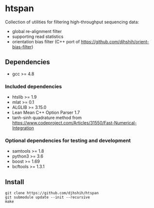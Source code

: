 # htspan

Collection of utilities for filtering high-throughput sequencing data:

* global re-alignment filter
* supporting read statistics
* orientation bias filter (C++ port of https://github.com/djhshih/orient-bias-filter)

## Dependencies

* gcc >= 4.8

### Included dependencies

* htslib >= 1.9
* mlat >= 0.1
* ALGLIB >= 3.15.0
* Lean Mean C++ Option Parser 1.7
* tanh-sinh quadrature method from https://www.codeproject.com/Articles/31550/Fast-Numerical-Integration

### Optional dependencies for testing and development

* samtools >= 1.8
* python3 >= 3.6
* boost >= 1.69
* bcftools >= 1.3.1

## Install

```{bash}
git clone https://github.com/djhshih/htspan
git submodule update --init --recursive
make
```

